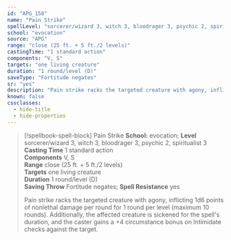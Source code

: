 ```yaml
---
id: "APG_158"
name: "Pain Strike"
spellLevel: "sorcerer/wizard 3, witch 3, bloodrager 3, psychic 2, spiritualist 3"
school: "evocation"
source: "APG"
range: "close (25 ft. + 5 ft./2 levels)"
castingTime: "1 standard action"
components: "V, S"
targets: "one living creature"
duration: "1 round/level (D)"
saveType: "Fortitude negates"
sr: "yes"
description: "Pain strike racks the targeted creature with agony, inflicting 1d6 points of nonlethal damage per round for 1 round per level (maximum 10 rounds). Additionally, the affected creature is sickened for the spell's duration, and the caster gains a +4 circumstance bonus on Intimidate checks against the target."
known: false
cssclasses:
  - hide-title
  - hide-properties
---
```


> [!spellbook-spell-block] Pain Strike
> **School:** evocation; **Level** sorcerer/wizard 3, witch 3, bloodrager 3, psychic 2, spiritualist 3
> **Casting Time** 1 standard action  
> **Components** V, S  
> **Range** close (25 ft. + 5 ft./2 levels)  
> **Targets** one living creature  
> **Duration** 1 round/level (D)  
> **Saving Throw** Fortitude negates; **Spell Resistance** yes
> 
> Pain strike racks the targeted creature with agony, inflicting 1d6 points of nonlethal damage per round for 1 round per level (maximum 10 rounds). Additionally, the affected creature is sickened for the spell's duration, and the caster gains a +4 circumstance bonus on Intimidate checks against the target.